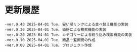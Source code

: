 # 更新履歴

	-ver.0.40 2025-04-01 Tue. 安い順リンクによる並べ替え機能の実装
	-ver.0.30 2025-04-01 Tue. 価格による検索機能の実装
	-ver.0.20 2025-04-01 Tue. カテゴリーによる絞り込み検索機能の実装
	-ver.0.10 2025-04-01 Tue. 商品一覧画面の作成
	-ver.0.00 2025-04-01 Tue. プロジェクト作成
